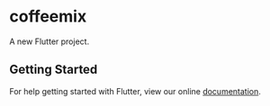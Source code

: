 # coffeemix

A new Flutter project.

## Getting Started

For help getting started with Flutter, view our online
[documentation](https://flutter.io/).
